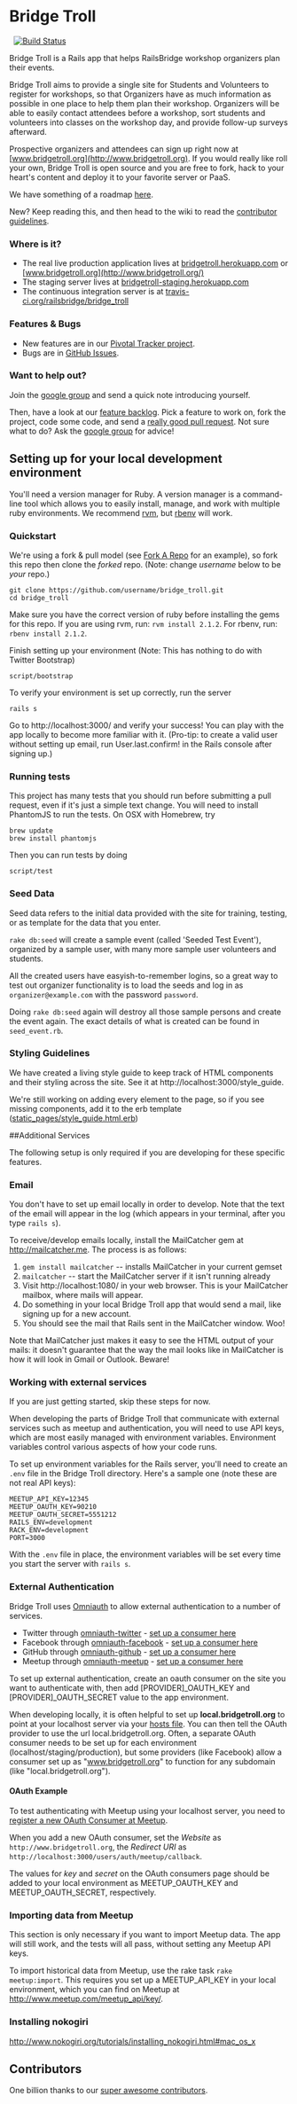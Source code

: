 # Bridge Troll
 
[![Build Status](https://secure.travis-ci.org/railsbridge/bridge_troll.png)](http://travis-ci.org/railsbridge/bridge_troll)

Bridge Troll is a Rails app that helps RailsBridge workshop organizers plan their events.

Bridge Troll aims to provide a single site for Students and Volunteers to register for workshops, so that Organizers have as much information as possible in one place to help them plan their workshop. Organizers will be able to easily contact attendees before a workshop, sort students and volunteers into classes on the workshop day, and provide follow-up surveys afterward.

Prospective organizers and attendees can sign up right now at [www.bridgetroll.org](http://www.bridgetroll.org). If you would really like roll your own, Bridge Troll is open source and you are free to fork, hack to your heart's content and deploy it to your favorite server or PaaS.

We have something of a roadmap [here](https://github.com/railsbridge/bridge_troll/wiki/Roadmap).

New? Keep reading this, and then head to the wiki to read the [contributor guidelines](https://github.com/railsbridge/bridge_troll/wiki/Contributor-Guidelines).

### Where is it?
* The real live production application lives at [bridgetroll.herokuapp.com](http://bridgetroll.herokuapp.com/) or [www.bridgetroll.org](http://www.bridgetroll.org/)
* The staging server lives at [bridgetroll-staging.herokuapp.com](http://bridgetroll-staging.herokuapp.com/)
* The continuous integration server is at [travis-ci.org/railsbridge/bridge_troll](http://travis-ci.org/railsbridge/bridge_troll)

### Features & Bugs
* New features are in our [Pivotal Tracker project](https://www.pivotaltracker.com/s/projects/608983).
* Bugs are in [GitHub Issues](https://github.com/railsbridge/bridge_troll/issues?state=open).

### Want to help out?
Join the [google group](https://groups.google.com/forum/?fromgroups#!forum/bridge-troll) and send a quick note introducing yourself.

Then, have a look at our [feature backlog](https://www.pivotaltracker.com/s/projects/608983). Pick a feature to work on, fork the project, code some code, and send a [really good pull request](http://railsbridge.github.com/bridge_troll/). Not sure what to do? Ask the [google group](https://groups.google.com/forum/?fromgroups#!forum/bridge-troll) for advice!


## Setting up for your local development environment

You'll need a version manager for Ruby.  A version manager is a command-line tool which allows you to easily install, manage, and work with multiple ruby environments. We recommend [rvm](http://rvm.io), but [rbenv](https://github.com/sstephenson/rbenv) will work.

### Quickstart

We're using a fork & pull model (see [Fork A Repo](https://help.github.com/articles/fork-a-repo) for an example), so fork this repo then clone the *forked* repo.
(Note: change *username* below to be *your* repo.)
```
git clone https://github.com/username/bridge_troll.git
cd bridge_troll
```

Make sure you have the correct version of ruby before installing the gems for this repo. If you are using rvm, run: `rvm install 2.1.2`. For rbenv, run: `rbenv install 2.1.2`.

Finish setting up your environment (Note: This has nothing to do with Twitter Bootstrap)
```
script/bootstrap
```

To verify your environment is set up correctly, run the server
```
rails s
```

Go to http://localhost:3000/ and verify your success! You can play with the app locally to become more familiar with it. (Pro-tip: to create a valid user without setting up email, run User.last.confirm! in the Rails console after signing up.)

### Running tests

This project has many tests that you should run before submitting a pull request, even if it's just a simple text change. You will need to install PhantomJS to run the tests. On OSX with Homebrew, try
```
brew update
brew install phantomjs
```

Then you can run tests by doing
```
script/test
```

### Seed Data

Seed data refers to the initial data provided with the site for training, testing, or as template for the data that you enter.

`rake db:seed` will create a sample event (called 'Seeded Test Event'), organized by a sample user, with many more sample user volunteers and students.

All the created users have easyish-to-remember logins, so a great way to test out organizer functionality is to load the seeds and log in as `organizer@example.com` with the password `password`.

Doing `rake db:seed` again will destroy all those sample persons and create the event again. The exact details of what is created can be found in `seed_event.rb`.

### Styling Guidelines
We have created a living style guide to keep track of HTML components and their styling across the site. See it at http://localhost:3000/style_guide.

We're still working on adding every element to the page, so if you see missing components, add it to the erb template ([static_pages/style_guide.html.erb](style_guide.html.erb))

##Additional Services

The following setup is only required if you are developing for these specific features.

### Email

You don't have to set up email locally in order to develop. Note that the text of the email will appear in the log (which appears in your terminal, after you type `rails s`).

To receive/develop emails locally, install the MailCatcher gem at http://mailcatcher.me. The process is as follows:

1. `gem install mailcatcher` -- installs MailCatcher in your current gemset
1. `mailcatcher` -- start the MailCatcher server if it isn't running already
1. Visit http://localhost:1080/ in your web browser. This is your MailCatcher mailbox, where mails will appear.
1. Do something in your local Bridge Troll app that would send a mail, like signing up for a new account.
1. You should see the mail that Rails sent in the MailCatcher window. Woo!

Note that MailCatcher just makes it easy to see the HTML output of your mails: it doesn't guarantee that the way the mail looks like in MailCatcher is how it will look in Gmail or Outlook. Beware!

### Working with external services

If you are just getting started, skip these steps for now.

When developing the parts of Bridge Troll that communicate with external services such as meetup and authentication, you will need to use API keys, which are most easily managed with environment variables. Environment variables control various aspects of how your code runs. 

To set up environment variables for the Rails server, you'll need to create an `.env` file in the Bridge Troll directory. Here's a sample one (note these are not real API keys):

```
MEETUP_API_KEY=12345
MEETUP_OAUTH_KEY=90210
MEETUP_OAUTH_SECRET=5551212
RAILS_ENV=development
RACK_ENV=development
PORT=3000
```

With the `.env` file in place, the environment variables will be set every time you start the server with `rails s`.

### External Authentication

Bridge Troll uses [Omniauth](https://github.com/intridea/omniauth) to allow external authentication to a number of services.

* Twitter through [omniauth-twitter](https://github.com/arunagw/omniauth-twitter) - [set up a consumer here](https://apps.twitter.com/)
* Facebook through [omniauth-facebook](https://github.com/mkdynamic/omniauth-facebook) - [set up a consumer here](https://developers.facebook.com/apps/)
* GitHub through [omniauth-github](https://github.com/intridea/omniauth-github) - [set up a consumer here](https://github.com/settings/applications)
* Meetup through [omniauth-meetup](https://github.com/tapster/omniauth-meetup) - [set up a consumer here](http://www.meetup.com/meetup_api/oauth_consumers/)

To set up external authentication, create an oauth consumer on the site you want to authenticate with, then add [PROVIDER]_OAUTH_KEY and [PROVIDER]_OAUTH_SECRET value to the app environment.

When developing locally, it is often helpful to set up **local.bridgetroll.org** to point at your localhost server via your [hosts file](https://en.wikipedia.org/wiki/Hosts_%28file%29). You can then tell the OAuth provider to use the url local.bridgetroll.org. Often, a separate OAuth consumer needs to be set up for each environment (localhost/staging/production), but some providers (like Facebook) allow a consumer set up as "www.bridgetroll.org" to function for any subdomain (like "local.bridgetroll.org").

#### OAuth Example

To test authenticating with Meetup using your localhost server, you need to [register a new OAuth Consumer at Meetup](http://www.meetup.com/meetup_api/oauth_consumers/).

When you add a new OAuth consumer, set the _Website_ as `http://www.bridgetroll.org`, the _Redirect URI_ as `http://localhost:3000/users/auth/meetup/callback`.

The values for _key_ and _secret_ on the OAuth consumers page should be added to your local environment as MEETUP_OAUTH_KEY and MEETUP_OAUTH_SECRET, respectively.

### Importing data from Meetup

This section is only necessary if you want to import Meetup data. The app will still work, and the tests will all pass, without setting any Meetup API keys.

To import historical data from Meetup, use the rake task `rake meetup:import`. This requires you set up a MEETUP_API_KEY in your local environment, which you can find on Meetup at http://www.meetup.com/meetup_api/key/.

### Installing nokogiri
http://www.nokogiri.org/tutorials/installing_nokogiri.html#mac_os_x

## Contributors
One billion thanks to our [super awesome contributors](https://github.com/railsbridge/bridge_troll/contributors).
